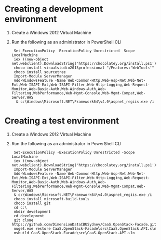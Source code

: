 Creating a development environment
==

1. Create a Windows 2012 Virtual Machine
2. Run the following as an administrator in PowerShell CLI
    
        Set-ExecutionPolicy -ExecutionPolicy Unrestricted -Scope LocalMachine
        iex ((new-object net.webclient).DownloadString('https://chocolatey.org/install.ps1'))
        choco install visualstudio2013professional "/Features:'WebTools'"
        choco install sourcetree
        Import-Module ServerManager
        Add-WindowsFeature -Name Web-Common-Http,Web-Asp-Net,Web-Net-Ext,Web-ISAPI-Ext,Web-ISAPI-Filter,Web-Http-Logging,Web-Request-Monitor,Web-Basic-Auth,Web-Windows-Auth,Web-Filtering,WebPerformance,Web-Mgmt-Console,Web-Mgmt-Compat,Web-Server,WAS
    	 & c:\Windows\Microsoft.NET\Framework64\v4.0\aspnet_regiis.exe /i


Creating a test environment
==

1. Create a Windows 2012 Virtual Machine
2. Run the following as an administrator in PowerShell CLI

     	Set-ExecutionPolicy -ExecutionPolicy Unrestricted -Scope LocalMachine
        iex ((new-object net.webclient).DownloadString('https://chocolatey.org/install.ps1'))
     	Import-Module ServerManager
    	Add-WindowsFeature -Name Web-Common-Http,Web-Asp-Net,Web-Net-Ext,Web-ISAPI-Ext,Web-ISAPI-Filter,Web-Http-Logging,Web-Request-Monitor,Web-Basic-Auth,Web-Windows-Auth,Web-Filtering,WebPerformance,Web-Mgmt-Console,Web-Mgmt-Compat,Web-Server,WAS
	   	& c:\Windows\Microsoft.NET\Framework64\v4.0\aspnet_regiis.exe /i
		choco install microsoft-build-tools 
		choco install git 
		cd c:\
		mkdir development
		cd development
		git clone https://github.com/DimensionDataCBUSydney/CaaS.OpenStack-Facade.git
		nuget.exe restore CaaS.OpenStack-Facade\src\CaaS.OpenStack.API.sln
		msbuild CaaS.OpenStack-Facade\src\CaaS.OpenStack.API.sln 